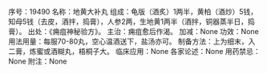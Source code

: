 序号：19490
名称：地黄大补丸
组成：龟版（酒炙）1两半，黄柏（酒炒）5钱，知母5钱（去皮，酒拌，捣膏），人参2两，生地黄1两半（酒拌，铜器蒸半日，捣膏）。
出处：《痈疽神秘验方》。
主治：痈疽愈后作渴。
加减：None
功效：None
用法用量：每服70-80丸，空心温酒送下，盐汤亦可。
制备方法：上为细末，入二膏，炼蜜或酒糊丸，梧桐子大。
临床应用：None
各家论述：None
用药禁忌：None
附注：None
